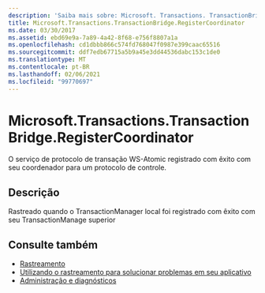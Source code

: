 ```yaml
---
description: 'Saiba mais sobre: Microsoft. Transactions. TransactionBridge. RegisterCoordinator'
title: Microsoft.Transactions.TransactionBridge.RegisterCoordinator
ms.date: 03/30/2017
ms.assetid: ebd69e9a-7a89-4a42-8f68-e756f8807a1a
ms.openlocfilehash: cd1dbbb866c574fd768047f0987e399caac65516
ms.sourcegitcommit: ddf7edb67715a5b9a45e3dd44536dabc153c1de0
ms.translationtype: MT
ms.contentlocale: pt-BR
ms.lasthandoff: 02/06/2021
ms.locfileid: "99770697"
---
```

# <a name="microsofttransactionstransactionbridgeregistercoordinator"></a>Microsoft.Transactions.TransactionBridge.RegisterCoordinator

O serviço de protocolo de transação WS-Atomic registrado com êxito com seu coordenador para um protocolo de controle.  
  
## <a name="description"></a>Descrição  

 Rastreado quando o TransactionManager local foi registrado com êxito com seu TransactionManage superior  
  
## <a name="see-also"></a>Consulte também

- [Rastreamento](index.md)
- [Utilizando o rastreamento para solucionar problemas em seu aplicativo](using-tracing-to-troubleshoot-your-application.md)
- [Administração e diagnósticos](../index.md)
